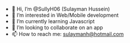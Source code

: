 - 👋 Hi, I’m @SullyH06 (Sulayman Hussein)
- 👀 I’m interested in Web/Mobile development
- 🌱 I’m currently learning Javascript
- 💞️ I’m looking to collaborate on an app
- 📫 How to reach me: sulaymanh@hotmail.com

<!---
SullyH06/SullyH06 is a ✨ special ✨ repository because its `README.md` (this file) appears on your GitHub profile.
You can click the Preview link to take a look at your changes.
--->
